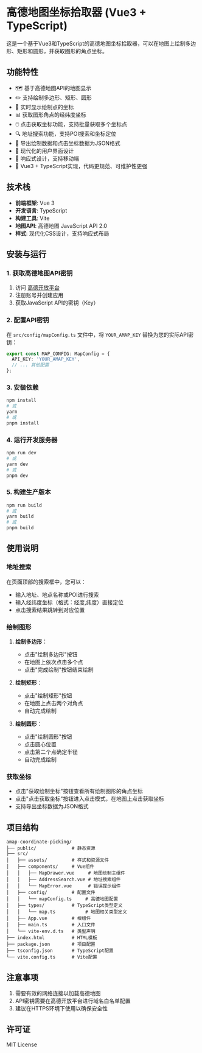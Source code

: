# 高德地图坐标拾取器 (Vue3 + TypeScript)

这是一个基于Vue3和TypeScript的高德地图坐标拾取器，可以在地图上绘制多边形、矩形和圆形，并获取图形的角点坐标。

## 功能特性

- 🗺️ 基于高德地图API的地图显示
- ✏️ 支持绘制多边形、矩形、圆形
- 📍 实时显示绘制点的坐标
- 📊 获取图形角点的经纬度坐标
- 🖱️ 点击获取坐标功能，支持批量获取多个坐标点
- 🔍 地址搜索功能，支持POI搜索和坐标定位
- 💾 导出绘制数据和点击坐标数据为JSON格式
- 🎨 现代化的用户界面设计
- 📱 响应式设计，支持移动端
- 🔄 Vue3 + TypeScript实现，代码更规范、可维护性更强

## 技术栈

- **前端框架**: Vue 3
- **开发语言**: TypeScript
- **构建工具**: Vite
- **地图API**: 高德地图 JavaScript API 2.0
- **样式**: 现代化CSS设计，支持响应式布局

## 安装与运行

### 1. 获取高德地图API密钥

1. 访问 [高德开放平台](https://lbs.amap.com/)
2. 注册账号并创建应用
3. 获取JavaScript API的密钥（Key）

### 2. 配置API密钥

在 `src/config/mapConfig.ts` 文件中，将 `YOUR_AMAP_KEY` 替换为您的实际API密钥：

```typescript
export const MAP_CONFIG: MapConfig = {
  API_KEY: 'YOUR_AMAP_KEY',
  // ... 其他配置
};
```

### 3. 安装依赖

```bash
npm install
# 或
yarn
# 或
pnpm install
```

### 4. 运行开发服务器

```bash
npm run dev
# 或
yarn dev
# 或
pnpm dev
```

### 5. 构建生产版本

```bash
npm run build
# 或
yarn build
# 或
pnpm build
```

## 使用说明

### 地址搜索

在页面顶部的搜索框中，您可以：
- 输入地址、地点名称或POI进行搜索
- 输入经纬度坐标（格式：经度,纬度）直接定位
- 点击搜索结果跳转到对应位置

### 绘制图形

1. **绘制多边形**：
   - 点击"绘制多边形"按钮
   - 在地图上依次点击多个点
   - 点击"完成绘制"按钮结束绘制

2. **绘制矩形**：
   - 点击"绘制矩形"按钮
   - 在地图上点击两个对角点
   - 自动完成绘制

3. **绘制圆形**：
   - 点击"绘制圆形"按钮
   - 点击圆心位置
   - 点击第二个点确定半径
   - 自动完成绘制

### 获取坐标

- 点击"获取绘制坐标"按钮查看所有绘制图形的角点坐标
- 点击"点击获取坐标"按钮进入点击模式，在地图上点击获取坐标
- 支持导出坐标数据为JSON格式

## 项目结构

```
amap-coordinate-picking/
├── public/             # 静态资源
├── src/
│   ├── assets/         # 样式和资源文件
│   ├── components/     # Vue组件
│   │   ├── MapDrawer.vue     # 地图绘制主组件
│   │   ├── AddressSearch.vue # 地址搜索组件
│   │   └── MapError.vue      # 错误提示组件
│   ├── config/         # 配置文件
│   │   └── mapConfig.ts     # 高德地图配置
│   ├── types/          # TypeScript类型定义
│   │   └── map.ts           # 地图相关类型定义
│   ├── App.vue         # 根组件
│   ├── main.ts         # 入口文件
│   └── vite-env.d.ts   # 类型声明
├── index.html          # HTML模板
├── package.json        # 项目配置
├── tsconfig.json       # TypeScript配置
└── vite.config.ts      # Vite配置
```

## 注意事项

1. 需要有效的网络连接以加载高德地图
2. API密钥需要在高德开放平台进行域名白名单配置
3. 建议在HTTPS环境下使用以确保安全性

## 许可证

MIT License
